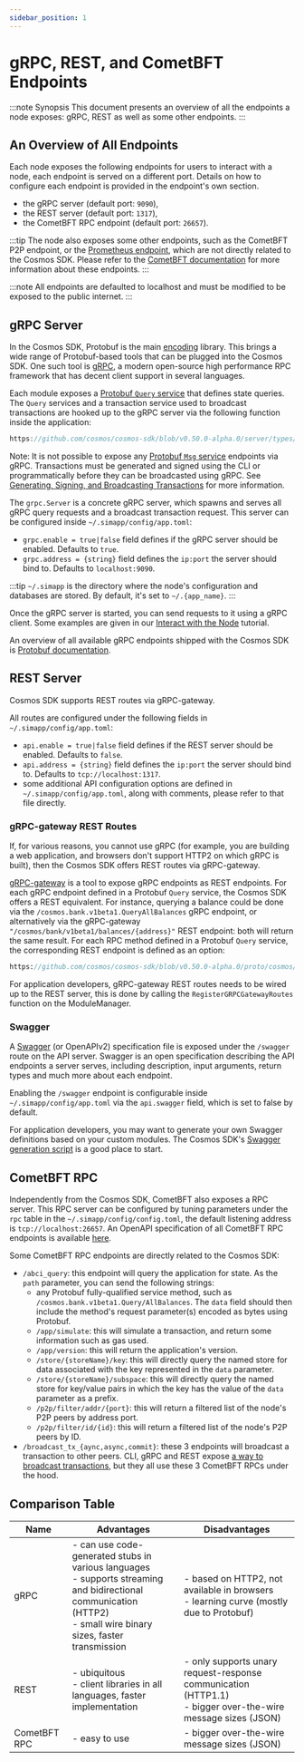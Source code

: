 ```yaml
---
sidebar_position: 1
---
```


# gRPC, REST, and CometBFT Endpoints

:::note Synopsis
This document presents an overview of all the endpoints a node exposes: gRPC, REST as well as some other endpoints.
:::

## An Overview of All Endpoints

Each node exposes the following endpoints for users to interact with a node, each endpoint is served on a different port. Details on how to configure each endpoint is provided in the endpoint's own section.

* the gRPC server (default port: `9090`),
* the REST server (default port: `1317`),
* the CometBFT RPC endpoint (default port: `26657`).

:::tip
The node also exposes some other endpoints, such as the CometBFT P2P endpoint, or the [Prometheus endpoint](https://docs.cometbft.com/v0.37/core/metrics), which are not directly related to the Cosmos SDK. Please refer to the [CometBFT documentation](https://docs.cometbft.com/v0.37/core/configuration) for more information about these endpoints.
:::

:::note
All endpoints are defaulted to localhost and must be modified to be exposed to the public internet.
:::

## gRPC Server

In the Cosmos SDK, Protobuf is the main [encoding](./encoding) library. This brings a wide range of Protobuf-based tools that can be plugged into the Cosmos SDK. One such tool is [gRPC](https://grpc.io), a modern open-source high performance RPC framework that has decent client support in several languages.

Each module exposes a [Protobuf `Query` service](../../build/building-modules/02-messages-and-queries.md#queries) that defines state queries. The `Query` services and a transaction service used to broadcast transactions are hooked up to the gRPC server via the following function inside the application:

```go reference
https://github.com/cosmos/cosmos-sdk/blob/v0.50.0-alpha.0/server/types/app.go#L46-L48
```

Note: It is not possible to expose any [Protobuf `Msg` service](../../build/building-modules/02-messages-and-queries.md#messages) endpoints via gRPC. Transactions must be generated and signed using the CLI or programmatically before they can be broadcasted using gRPC. See [Generating, Signing, and Broadcasting Transactions](../../user/run-node/03-txs.md) for more information.

The `grpc.Server` is a concrete gRPC server, which spawns and serves all gRPC query requests and a broadcast transaction request. This server can be configured inside `~/.simapp/config/app.toml`:

* `grpc.enable = true|false` field defines if the gRPC server should be enabled. Defaults to `true`.
* `grpc.address = {string}` field defines the `ip:port` the server should bind to. Defaults to `localhost:9090`.

:::tip
`~/.simapp` is the directory where the node's configuration and databases are stored. By default, it's set to `~/.{app_name}`.
:::

Once the gRPC server is started, you can send requests to it using a gRPC client. Some examples are given in our [Interact with the Node](../../user/run-node/02-interact-node.md#using-grpc) tutorial.

An overview of all available gRPC endpoints shipped with the Cosmos SDK is [Protobuf documentation](https://buf.build/cosmos/cosmos-sdk).

## REST Server

Cosmos SDK supports REST routes via gRPC-gateway.

All routes are configured under the following fields in `~/.simapp/config/app.toml`:

* `api.enable = true|false` field defines if the REST server should be enabled. Defaults to `false`.
* `api.address = {string}` field defines the `ip:port` the server should bind to. Defaults to `tcp://localhost:1317`.
* some additional API configuration options are defined in `~/.simapp/config/app.toml`, along with comments, please refer to that file directly.

### gRPC-gateway REST Routes

If, for various reasons, you cannot use gRPC (for example, you are building a web application, and browsers don't support HTTP2 on which gRPC is built), then the Cosmos SDK offers REST routes via gRPC-gateway.

[gRPC-gateway](https://grpc-ecosystem.github.io/grpc-gateway/) is a tool to expose gRPC endpoints as REST endpoints. For each gRPC endpoint defined in a Protobuf `Query` service, the Cosmos SDK offers a REST equivalent. For instance, querying a balance could be done via the `/cosmos.bank.v1beta1.QueryAllBalances` gRPC endpoint, or alternatively via the gRPC-gateway `"/cosmos/bank/v1beta1/balances/{address}"` REST endpoint: both will return the same result. For each RPC method defined in a Protobuf `Query` service, the corresponding REST endpoint is defined as an option:

```protobuf reference
https://github.com/cosmos/cosmos-sdk/blob/v0.50.0-alpha.0/proto/cosmos/bank/v1beta1/query.proto#L23-L30
```

For application developers, gRPC-gateway REST routes needs to be wired up to the REST server, this is done by calling the `RegisterGRPCGatewayRoutes` function on the ModuleManager.

### Swagger

A [Swagger](https://swagger.io/) (or OpenAPIv2) specification file is exposed under the `/swagger` route on the API server. Swagger is an open specification describing the API endpoints a server serves, including description, input arguments, return types and much more about each endpoint.

Enabling the `/swagger` endpoint is configurable inside `~/.simapp/config/app.toml` via the `api.swagger` field, which is set to false by default.

For application developers, you may want to generate your own Swagger definitions based on your custom modules.
The Cosmos SDK's [Swagger generation script](https://github.com/cosmos/cosmos-sdk/blob/v0.50.0-alpha.0/scripts/protoc-swagger-gen.sh) is a good place to start.

## CometBFT RPC

Independently from the Cosmos SDK, CometBFT also exposes a RPC server. This RPC server can be configured by tuning parameters under the `rpc` table in the `~/.simapp/config/config.toml`, the default listening address is `tcp://localhost:26657`. An OpenAPI specification of all CometBFT RPC endpoints is available [here](https://docs.cometbft.com/main/rpc/).

Some CometBFT RPC endpoints are directly related to the Cosmos SDK:

* `/abci_query`: this endpoint will query the application for state. As the `path` parameter, you can send the following strings:
    * any Protobuf fully-qualified service method, such as `/cosmos.bank.v1beta1.Query/AllBalances`. The `data` field should then include the method's request parameter(s) encoded as bytes using Protobuf.
    * `/app/simulate`: this will simulate a transaction, and return some information such as gas used.
    * `/app/version`: this will return the application's version.
    * `/store/{storeName}/key`: this will directly query the named store for data associated with the key represented in the `data` parameter.
    * `/store/{storeName}/subspace`: this will directly query the named store for key/value pairs in which the key has the value of the `data` parameter as a prefix.
    * `/p2p/filter/addr/{port}`: this will return a filtered list of the node's P2P peers by address port.
    * `/p2p/filter/id/{id}`: this will return a filtered list of the node's P2P peers by ID.
* `/broadcast_tx_{aync,async,commit}`: these 3 endpoints will broadcast a transaction to other peers. CLI, gRPC and REST expose [a way to broadcast transactions](./01-transactions.md#broadcasting-the-transaction), but they all use these 3 CometBFT RPCs under the hood.

## Comparison Table

| Name           | Advantages                                                                                                                                                            | Disadvantages                                                                                                 |
| -------------- | --------------------------------------------------------------------------------------------------------------------------------------------------------------------- | ------------------------------------------------------------------------------------------------------------- |
| gRPC           | - can use code-generated stubs in various languages <br /> - supports streaming and bidirectional communication (HTTP2) <br /> - small wire binary sizes, faster transmission | - based on HTTP2, not available in browsers <br /> - learning curve (mostly due to Protobuf)                      |
| REST           | - ubiquitous <br/> - client libraries in all languages, faster implementation <br />                                                                                        | - only supports unary request-response communication (HTTP1.1) <br/> - bigger over-the-wire message sizes (JSON) |
| CometBFT RPC | - easy to use                                                                                                                                                         | - bigger over-the-wire message sizes (JSON)                                                                   |
